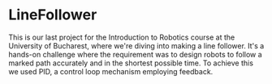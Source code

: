 # LineFollower

This is our last project for the Introduction to Robotics course at the University of Bucharest, where we're diving into making a line follower. It's a hands-on challenge where the requirement was to design robots to follow a marked path accurately and in the shortest possible time. To achieve this we used PID, a control loop mechanism employing feedback.

